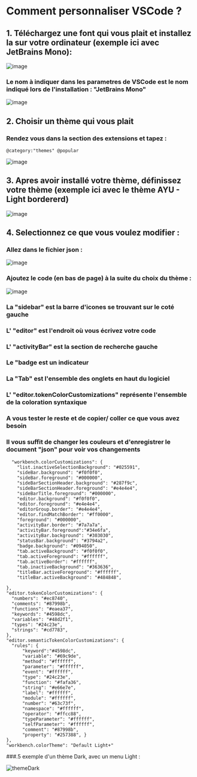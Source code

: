 # Comment personnaliser VSCode ?

## 1. Téléchargez une font qui vous plait et installez la sur votre ordinateur (exemple ici avec JetBrains Mono):

![image](https://user-images.githubusercontent.com/80677798/182047011-eb56d6c5-905d-4a6a-beae-1434b7832e4f.png)

### Le nom à indiquer dans les parametres de VSCode est le nom indiqué lors de l'installation : "JetBrains Mono"

![image](https://user-images.githubusercontent.com/80677798/182047090-4bc8d320-6817-430c-b123-2f399ff7c68e.png)

## 2. Choisir un thème qui vous plait

### Rendez vous dans la section des extensions et tapez :

```
@category:"themes" @popular 
```

![image](https://user-images.githubusercontent.com/80677798/182046937-56a6dc24-f2b6-4988-8e9b-a5e20927d008.png)


## 3. Apres avoir installé votre thème, définissez votre thème (exemple ici avec le thème AYU - Light bordererd)

![image](https://user-images.githubusercontent.com/80677798/182047241-84c79d07-b20a-4317-bbdf-6e96fead0d23.png)

## 4. Selectionnez ce que vous voulez modifier : 

### Allez dans le fichier json :

![image](https://user-images.githubusercontent.com/80677798/182047698-21da8e8c-e06e-4d43-97da-f081cc996a0f.png)

### Ajoutez le code (en bas de page) à la suite du choix du thème : 

![image](https://user-images.githubusercontent.com/80677798/182047734-f5f188dd-337e-41ac-8c68-abea55a169ed.png)

### La "sidebar" est la barre d'icones se trouvant sur le coté gauche
### L' "editor" est l'endroit où vous écrivez votre code
### L' "activityBar" est la section de recherche gauche
### Le "badge est un indicateur
### La "Tab" est l'ensemble des onglets en haut du logiciel
### L' "editor.tokenColorCustomizations" représente l'ensemble de la coloration syntaxique
### A vous tester le reste et de copier/ coller ce que vous avez besoin

### Il vous suffit de changer les couleurs et d'enregistrer le document "json" pour voir vos changements

```
  "workbench.colorCustomizations": {
    "list.inactiveSelectionBackground": "#025591",
    "sideBar.background": "#f0f0f0",
    "sideBar.foreground": "#000000",
    "sideBarSectionHeader.background": "#287f9c",
    "sideBarSectionHeader.foreground": "#e4e4e4",
    "sideBarTitle.foreground": "#000000",
    "editor.background": "#f0f0f0",
    "editor.foreground": "#e4e4e4",
    "editorGroup.border": "#e4e4e4",
    "editor.findMatchBorder": "#ff0000", 
    "foreground": "#000000",
    "activityBar.border": "#7a7a7a",
    "activityBar.foreground":"#34e6fa",
    "activityBar.background": "#303030",
    "statusBar.background": "#3794a2",
    "badge.background": "#094050",
    "tab.activeBackground": "#f0f0f0",  
    "tab.activeForeground": "#ffffff",
    "tab.activeBorder": "#ffffff",
    "tab.inactiveBackground": "#363636",
    "titleBar.activeForeground": "#ffffff",
    "titleBar.activeBackground": "#484848",
    
},
"editor.tokenColorCustomizations": {
  "numbers": "#ec8740",
  "comments": "#87998b",
  "functions": "#eaea37",
  "keywords": "#4598dc",
  "variables": "#48d2f1",
  "types": "#24c23e",
  "strings": "#cd7783",
},
"editor.semanticTokenColorCustomizations": {
  "rules": {
      "keyword":"#4598dc",
      "variable": "#69c9de",
      "method": "#ffffff",
      "parameter": "#ffffff",
      "event": "#ffffff",
      "type": "#24c23e",
      "function": "#fafa36",
      "string": "#e66e7e",
      "label": "#ffffff",
      "module": "#ffffff",
      "number": "#63c73f",
      "namespace": "#ffffff",
      "operator": "#ffcc88",
      "typeParameter": "#ffffff",
      "selfParameter": "#ffffff",
      "comment": "#87998b",
      "property": "#257388", }
},
"workbench.colorTheme": "Default Light+"

```

###.5 exemple d'un thème Dark, avec un menu Light : 

![themeDark](https://user-images.githubusercontent.com/80677798/182047780-13ac3890-7f9e-48c9-8364-e2045ece845d.jpg)


